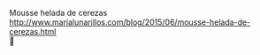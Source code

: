 Mousse helada de cerezas	http://www.marialunarillos.com/blog/2015/06/mousse-helada-de-cerezas.html	
਍